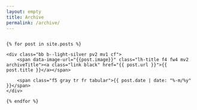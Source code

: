 ```yaml
---
layout: empty
title: Archive
permalink: /archive/
---
```


<div class="titlePad fl w-40-ns dib-ns dn mt2 pt2" id="livePic" style="padding-right: 2.5rem;">
	<!-- <img src="" id="tv"> -->
	<div id="tv" style="background-image:url(); background-size: contain; background-repeat: no-repeat;">
		<img src="" style="visibility: hidden;">
	</div>
</div>

<div class="fr w-60-ns w-100 archiveWrapper mb4-ns">

	{% for post in site.posts %}

	<div class="bb b--light-silver pv2 mv1 cf">
		<span data-image-url="{{post.image}}" class="lh-title f4 fw4 mv2 archiveTitle"><a class="link black" href="{{ post.url }}">{{ post.title }}</a></span>

		<span class="f5 gray tr fr tabular">{{ post.date | date: "%-m/%y" }}</span>
	</div>

	{% endfor %}

</div>

<script src="https://ajax.googleapis.com/ajax/libs/jquery/3.3.1/jquery.min.js"></script>